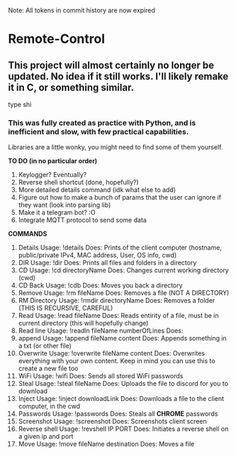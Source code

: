 Note: All tokens in commit history are now expired

# Remote-Control
## This project will almost certainly no longer be updated. No idea if it still works. I'll likely remake it in C, or something similar.

type shi

### This was fully created as practice with Python, and is inefficient and slow, with few practical capabilities.
Libraries are a little wonky, you might need to find some of them yourself.

**TO DO (in no particular order)**
1. Keylogger? Eventually?
2. Reverse shell shortcut (done, hopefully?)
3. More detailed details command (idk what else to add)
4. Figure out how to make a bunch of params that the user can ignore if they want (look into parsing lib)
5. Make it a telegram bot? :O
6. Integrate MQTT protocol to send some data


**COMMANDS**
1. Details 
  Usage: !details
  Does: Prints  of the client computer (hostname, public/private IPv4, MAC address, User, OS info, cwd)
2. DIR
  Usage: !dir
  Does: Prints all files and folders in a directory
3. CD
  Usage: !cd directoryName
  Does: Changes current working directory (cwd)
4. CD Back
   Usage: !cdb
   Does: Moves you back a directory
5. Remove
   Usage: !rm fileName
   Does: Removes a file (NOT A DIRECTORY)
6. RM Directory
   Usage: !rmdir directoryName
   Does: Removes a folder (THIS IS RECURSIVE, CAREFUL)
8. Read
  Usage: !read fileName
  Does: Reads entirity of a file, must be in current directory (this will hopefully change)
9. Read line
  Usage: !readln fileName numberOfLines
  Does:
10. append
  Usage: !append fileName content
  Does: Appends something in a txt (or other file)
11. Overwrite
  Usage: !overwrite fileName content
  Does: Overwrites everything with your own content. Keep in mind you can use this to create a new file too
12. WiFi
  Usage: !wifi
  Does: Sends all stored WiFi passwords
13. Steal
   Usage: !steal fileName
   Does: Uploads the file to discord for you to download
14. Inject
   Usage: !inject downloadLink
   Does: Downloads a file to the client computer, in the cwd
15. Passwords
   Usage: !passwords
   Does: Steals all **CHROME** passwords
16. Screenshot
   Usage: !screenshot
   Does: Screenshots client screen
17. Reverse shell
   Usage: !revshell IP PORT
   Does: Initiates a reverse shell on a given ip and port
18. Move
  Usage: !move fileName destination
  Does: Moves a file
